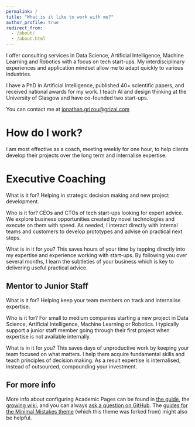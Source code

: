 ```yaml
---
permalink: /
title: "What is it like to work with me?"
author_profile: true
redirect_from: 
  - /about/
  - /about.html
---
```


I offer consulting services in Data Science, Artificial Intelligence, Machine Learning and Robotics with a focus on tech start-ups. My interdisciplinary experiences and application mindset allow me to adapt quickly to various industries.

I have a PhD in Artificial Intelligence, published 40+ scientific papers, and received national awards for my work. I teach AI and design thinking at the University of Glasgow and have co-founded two start-ups.

You can contact me at jonathan.grizou@grizai.com

How do I work?
======
I am most effective as a coach, meeting weekly for one hour, to help clients develop their projects over the long term and internalise expertise.

Executive Coaching
======
What is it for?
Helping in strategic decision making and new project development.

Who is it for?
CEOs and CTOs of tech start-ups looking for expert advice. We explore business opportunities created by novel technologies and execute on them with speed. As needed, I interact directly with internal teams and customers to develop prototypes and advise on practical next steps.

What is in it for you?
This saves hours of your time by tapping directly into my expertise and experience working with start-ups. By following you over several months, I learn the subtleties of your business which is key to delivering useful practical advice.

Mentor to Junior Staff
------
What is it for?
Helping keep your team members on track and internalise expertise.

Who is it for?
For small to medium companies starting a new project in Data Science, Artificial Intelligence, Machine Learning or Robotics. I typically support a junior staff member going through their first project when expertise is not available internally.

What is in it for you?
This saves days of unproductive work by keeping your team focused on what matters. I help them acquire fundamental skills and teach principles of decision making. As a result expertise is internalised, instead of outsourced, compounding your investment.


For more info
------
More info about configuring Academic Pages can be found in [the guide](https://academicpages.github.io/markdown/), the [growing wiki](https://github.com/academicpages/academicpages.github.io/wiki), and you can always [ask a question on GitHub](https://github.com/academicpages/academicpages.github.io/discussions). The [guides for the Minimal Mistakes theme](https://mmistakes.github.io/minimal-mistakes/docs/configuration/) (which this theme was forked from) might also be helpful.
